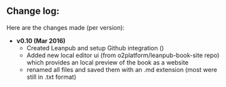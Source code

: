 ## Change log:

Here are the changes made (per version):

* **v0.10 (Mar 2016)**
  * Created Leanpub and setup Github integration ()
  * Added new local editor ui (from o2platform/leanpub-book-site repo) which provides an local preview of the book as a website
  * renamed all files and saved them with an .md extension (most were still in .txt format)
